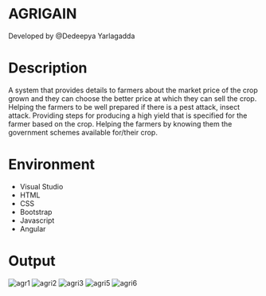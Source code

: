 # AGRIGAIN
Developed by @Dedeepya Yarlagadda

# Description
A system that provides details to farmers about the market price of the crop grown and they can choose the better price at which they can sell the crop. Helping the farmers to be well prepared if there is a pest attack, insect attack. Providing steps for producing a high yield that is specified for the farmer based on the crop. Helping the farmers by knowing them the government schemes available for/their crop.

# Environment
- Visual Studio
- HTML
- CSS
- Bootstrap
- Javascript
- Angular

# Output
![agr1](https://user-images.githubusercontent.com/48832097/192714583-340d1723-e001-417c-81db-d272251acf83.png)
![agri2](https://user-images.githubusercontent.com/48832097/192714584-cbacc5a5-3895-4e97-b784-125a63275469.png)
![agri3](https://user-images.githubusercontent.com/48832097/192714593-1bcb9522-1305-48a7-8eff-8d0855499175.png)
![agri5](https://user-images.githubusercontent.com/48832097/192715162-cd58492f-49db-493d-977e-92d9f00f241e.png)
![agri6](https://user-images.githubusercontent.com/48832097/192714574-ee34bfdb-f594-47eb-99c0-e7d24885371c.png)
